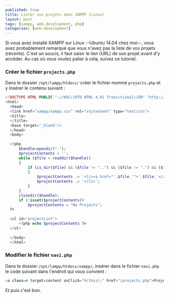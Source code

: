 ```yaml
---
published: true
title: Lister ses projets dans XAMPP (Linux)
layout: post
tags: [xampp, web-development, php]
categories: [web-development]
---
```

Si vous avez installé XAMPP sur Linux --Ubuntu 14.04 chez moi--, vous avez probablement remarqué que vous n'avez pas la liste de vos projets (récents). C'est un soucis, il faut saisir le lien (URL) de son projet avant d'y accéder. Au cas où vous voulez palier à cela, suivez ce tutoriel.

### Créer le fichier `projects.php`
Dans le dossier `/opt/lampp/htdocs/` créer le fichier nommé `projects.php` et y insérer le contenu suivant : 

```php
<!DOCTYPE HTML PUBLIC "-//W3C//DTD HTML 4.01 Transitional//EN" "http://www.w3.org/TR/html4/loose.dtd">
<html>
  <head>
  <link href="xampp/xampp.css" rel="stylesheet" type="text/css">
  <title>
  </title>
  <base target="_blank"/>
  </head>
  <body>
   
  <?php
      $handle=opendir(".");
      $projectContents = '';
      while ($file = readdir($handle)) 
      {
          if (is_dir($file) && ($file != "..") && ($file != ".") && ($file != "xampp")) 
          {        
              $projectContents .= '<li><a href="'.$file.'">'.$file.'</a>';
              $projectContents .= '</li>';
          }
      }
      closedir($handle);
      if (!isset($projectContents))
          $projectContents = "No Projects";
  ?>
   
  <ul id="projectList">
      <?php echo $projectContents ?>
  </ul>
   
  </body>
  </html>
```


### Modifier le fichier `navi.php`
Dans le dossier `/opt/lampp/htdocs/xampp/`, insérer dans le fichier `navi.php` le code suivant dans l'endroit qui vous convient : 

```php
<a class=n target=content onClick="h(this);" href="/projects.php">Projects</a><br>&nbsp;<br>
```


Et puis c'est bon.
